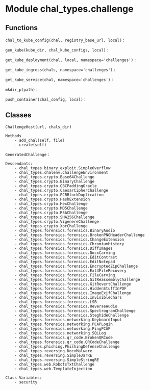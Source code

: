 Module chal_types.challenge
===========================

Functions
---------

    
`chal_to_kube_config(chal, registry_base_url, local)`
:   

    
`gen_kube(kube_dir, chal_kube_configs, local)`
:   

    
`get_kube_deployment(chal, local, namespace='challenges')`
:   

    
`get_kube_ingress(chals, namespace='challenges')`
:   

    
`get_kube_service(chal, namespace='challenges')`
:   

    
`mkdir_p(path)`
:   

    
`push_container(chal_config, local)`
:   

Classes
-------

`ChallengeHost(url, chals_dir)`

```
Methods
    - add_chal(self, file)
    - create(self)
```

`GeneratedChallenge`
:   

```
Descendants:
    - chal_types.binary_exploit.SimpleOverflow
    - chal_types.chalenv.ChallengeEnvironment
    - chal_types.crypto.Base64Challenge
    - chal_types.crypto.BinaryChallenge
    - chal_types.crypto.CBCPaddingOracle
    - chal_types.crypto.CaesarCipherChallenge
    - chal_types.crypto.ECBBlockDuplication
    - chal_types.crypto.HashExtension
    - chal_types.crypto.HexChallenge
    - chal_types.crypto.MD5Challenge
    - chal_types.crypto.RSAChallenge
    - chal_types.crypto.SHA256Challenge
    - chal_types.crypto.VigenereChallenge
    - chal_types.crypto.XorChallenge
    - chal_types.forensics.forensics.BinaryAudio
    - chal_types.forensics.forensics.BrokenPNGHeaderChallenge
    - chal_types.forensics.forensics.ChangeExtension
    - chal_types.forensics.forensics.ChromiumHistory
    - chal_types.forensics.forensics.DiffImages
    - chal_types.forensics.forensics.DocxCarving
    - chal_types.forensics.forensics.EditContrast
    - chal_types.forensics.forensics.EditNotepad
    - chal_types.forensics.forensics.EncryptedZipChallenge
    - chal_types.forensics.forensics.Ext4FileRecovery
    - chal_types.forensics.forensics.FileCarving
    - chal_types.forensics.forensics.GitReassemblyChallenge
    - chal_types.forensics.forensics.GitRevertChallenge
    - chal_types.forensics.forensics.HiddenStuffInPDF
    - chal_types.forensics.forensics.ImageExifChallenge
    - chal_types.forensics.forensics.InvisibleChars
    - chal_types.forensics.forensics.LSB
    - chal_types.forensics.forensics.ReverseAudio
    - chal_types.forensics.forensics.SpectrogramChallenge
    - chal_types.forensics.forensics.SteghideChallenge
    - chal_types.forensics.networking.KeyboardInput
    - chal_types.forensics.networking.PCAPLogin
    - chal_types.forensics.networking.PingPCAP
    - chal_types.forensics.networking.SQLLog
    - chal_types.forensics.qr_code.BrokenQRCode
    - chal_types.forensics.qr_code.QRCodeChallenge
    - chal_types.phishing.PhishingDefenseChallenge
    - chal_types.reversing.DocxMalware
    - chal_types.reversing.SimpleJarRE
    - chal_types.reversing.SimpleStringRE
    - chal_types.web.RobotsTxtChallenge
    - chal_types.web.TemplateInjection

Class Variables:
    - security
```